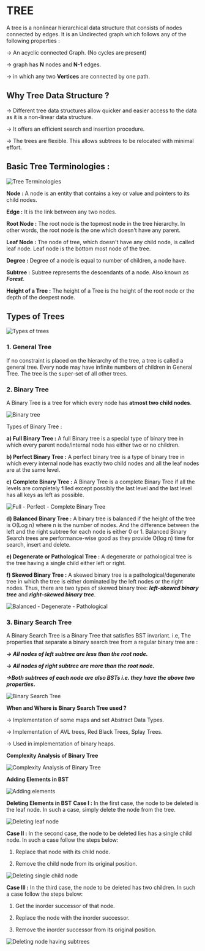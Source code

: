 # TREE

A tree is a nonlinear hierarchical data structure that consists of nodes connected by edges. It is an Undirected graph which follows any of the following properties :

-> An acyclic connected Graph. (No cycles are present)

-> graph has **N** nodes and **N-1** edges.

-> in which any two **Vertices** are connected by one path.


## Why Tree Data Structure ?
-> Different tree data structures allow quicker and easier access to the data as it is a non-linear data structure.

-> It offers an efficient search and insertion procedure.

-> The trees are flexible. This allows subtrees to be relocated with minimal effort.


## Basic Tree Terminologies :

![Tree Terminologies](../images/tree.jpg)

**Node :** A node is an entity that contains a key or value and pointers to its child nodes.

**Edge :** It is the link between any two nodes.

**Root Node :** The root node is the topmost node in the tree hierarchy. In other words, the root node is the one which doesn't have any parent.

**Leaf Node :** The node of tree, which doesn't have any child node, is called leaf node. Leaf node is the bottom most node of the tree.

**Degree :** Degree of a node is equal to number of children, a node have.

**Subtree :** Subtree represents the descendants of a node. Also known as **_Forest_**.

**Height of a Tree :** The height of a Tree is the height of the root node or the depth of the deepest node.


## Types of Trees
![Types of trees](../images/tree2.jpg)


### 1. General Tree
If no constraint is placed on the hierarchy of the tree, a tree is called a general tree. Every node may have infinite numbers of children in General Tree. The tree is the super-set of all other trees.


### 2. Binary Tree
A Binary Tree is a tree for which every node has **atmost two child nodes**.

![Binary tree](../images/tree3.png)

Types of Binary Tree :

**a) Full Binary Tree :** A full Binary tree is a special type of binary tree in which every parent node/internal node has either two or no children.

**b) Perfect Binary Tree :** A perfect binary tree is a type of binary tree in which every internal node has exactly two child nodes and all the leaf nodes are at the same level.

**c) Complete Binary Tree :** A Binary Tree is a complete Binary Tree if all the levels are completely filled except possibly the last level and the last level has all keys as left as possible.

![Full - Perfect - Complete Binary Tree](../images/tree4.jpg)

**d) Balanced Binary Tree :** A binary tree is balanced if the height of the tree is O(Log n) where n is the number of nodes. And the difference between the left and the right subtree for each node is either 0 or 1. Balanced Binary Search trees are performance-wise good as they provide O(log n) time for search, insert and delete. 

**e) Degenerate or Pathological Tree :** A degenerate or pathological tree is the tree having a single child either left or right.

**f) Skewed Binary Tree :** A skewed binary tree is a pathological/degenerate tree in which the tree is either dominated by the left nodes or the right nodes. Thus, there are two types of skewed binary tree: **_left-skewed binary tree_** and **_right-skewed binary tree_**.

![Balanced - Degenerate - Pathological](../images/tree5.jpg)

### 3. Binary Search Tree
A Binary Search Tree is a Binary Tree that satisfies BST invariant. i.e, The properties that separate a binary search tree from a regular binary tree are :

**_-> All nodes of left subtree are less than the root node._**

**_-> All nodes of right subtree are more than the root node._**

**_->Both subtrees of each node are also BSTs i.e. they have the above two properties._**

![Binary Search Tree](../images/bst.png)

**When and Where is Binary Search Tree used ?**

-> Implementation of some maps and set Abstract Data Types.

-> Implementation of AVL trees, Red Black Trees, Splay Trees.

-> Used in implementation of binary heaps.

**Complexity Analysis of Binary Tree**

![Complexity Analysis of Binary Tree](../images/bst2.png)

**Adding Elements in BST**

![Adding elements](../images/addBST.gif)

**Deleting Elements in BST**
**Case I :** In the first case, the node to be deleted is the leaf node. In such a case, simply delete the node from the tree.

![Deleting leaf node](../images/del.gif)

**Case II :** In the second case, the node to be deleted lies has a single child node. In such a case follow the steps below:

1. Replace that node with its child node.

2. Remove the child node from its original position.

![Deleting single child node](../images/del2.gif)

**Case III :** In the third case, the node to be deleted has two children. In such a case follow the steps below:

1. Get the inorder successor of that node.

2. Replace the node with the inorder successor.

3. Remove the inorder successor from its original position.

![Deleting node having subtrees](../images/del3.gif)

